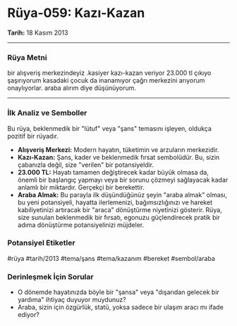 # Rüya-059: Kazı-Kazan
**Tarih:** 18 Kasım 2013

---
### Rüya Metni

bir alışveriş merkezindeyiz .kasiyer kazı-kazan veriyor 23.000 tl çıkıyo şaşırıyorum kasadaki çocuk da inanamıyor çağrı merkezini arıyorum onaylıyorlar. araba alırım diye düşünüyorum.

---
### İlk Analiz ve Semboller

Bu rüya, beklenmedik bir "lütuf" veya "şans" temasını işleyen, oldukça pozitif bir rüyadır.

* **Alışveriş Merkezi:** Modern hayatın, tüketimin ve arzuların merkezidir.
* **Kazı-Kazan:** Şans, kader ve beklenmedik fırsat sembolüdür. Bu, sizin çabanızla değil, size "verilen" bir potansiyeldir.
* **23.000 TL:** Hayatı tamamen değiştirecek kadar büyük olmasa da, önemli bir başlangıç yapmayı veya bir sorunu çözmeyi sağlayacak kadar anlamlı bir miktardır. Gerçekçi bir berekettir.
* **Araba Almak:** Bu parayla ilk düşündüğünüz şeyin "araba almak" olması, bu yeni potansiyeli, hayatta ilerlemenizi, bağımsızlığınızı ve hareket kabiliyetinizi artıracak bir "araca" dönüştürme niyetinizi gösterir. Rüya, size sunulan beklenmedik bir fırsatı, egonuzu güçlendirecek pratik bir adıma dönüştürme potansiyelinizi müjdeler.

### Potansiyel Etiketler
#rüya #tarih/2013 #tema/şans #tema/kazanım #bereket #sembol/araba

### Derinleşmek İçin Sorular
* O dönemde hayatınızda böyle bir "şansa" veya "dışarıdan gelecek bir yardıma" ihtiyaç duyuyor muydunuz?
* Araba, sizin için özgürlük, statü, yoksa sadece bir ulaşım aracı mı ifade ediyor?
